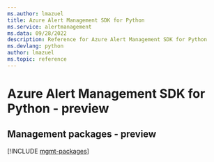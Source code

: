 ```yaml
---
ms.author: lmazuel
title: Azure Alert Management SDK for Python
ms.service: alertmanagement
ms.data: 09/28/2022
description: Reference for Azure Alert Management SDK for Python
ms.devlang: python
author: lmazuel
ms.topic: reference
---
```

# Azure Alert Management SDK for Python - preview

## Management packages - preview
[!INCLUDE [mgmt-packages](alert-management-mgmt-index.md)]